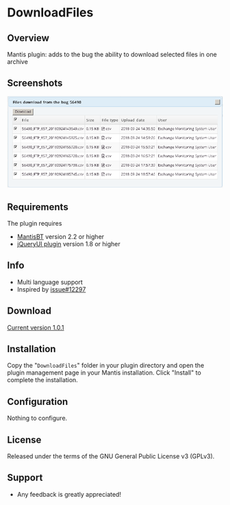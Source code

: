 # DownloadFiles


## Overview ##
Mantis plugin: adds to the bug the ability to download selected files in one archive


## Screenshots ##
![alt text](Screenshots/DownloadFiles.png)


## Requirements

The plugin requires 

  * [MantisBT](http://mantisbt.org/) version 2.2 or higher
  * [jQueryUI plugin](https://github.com/mantisbt-plugins/jQuery-UI) 
    version 1.8 or higher

## Info ##
- Multi language support
- Inspired by [issue#12297](https://www.mantisbt.org/bugs/view.php?id=12297)


## Download ##
[Current version 1.0.1](https://github.com/AnatolyKabakov1983/DownloadFiles/releases/download/1.0.0/DownloadFiles-v1.0.0.zip)



## Installation ##
Copy the "`DownloadFiles`" folder in your plugin directory and open the plugin management page in your Mantis installation.
Click "Install" to complete the installation.


## Configuration ##
Nothing to configure.


## License ##
Released under the terms of the GNU General Public License v3 (GPLv3).


## Support ##
 * Any feedback is greatly appreciated!
